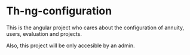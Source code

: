 # Th-ng-configuration

This is the angular project who cares about the configuration of annuity, users, evaluation and projects.

Also, this project will be only accesible by an admin.